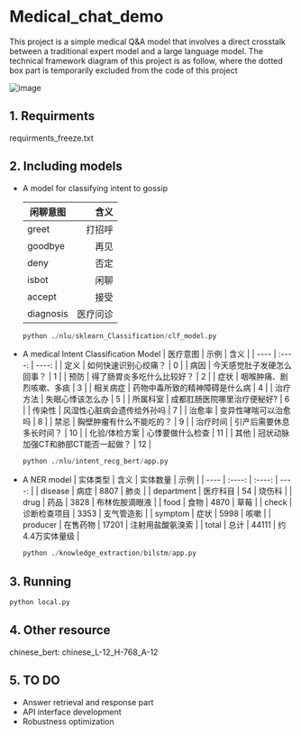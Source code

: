 # Medical_chat_demo
This project is a simple medical Q&A model that involves a direct crosstalk between a traditional expert model and a large language model.
The technical framework diagram of this project is as follow, where the dotted box part is temporarily excluded from the code of this project

![image](https://github.com/sailerml/Medical_chat_demo/assets/10277621/f9c22da4-6691-4f59-bf52-3eef70c3cc02)

## 1. Requirments
   requirments_freeze.txt
   
## 2. Including models

   - A model for classifying intent to gossip

      |  闲聊意图   | 含义  |
      |  ----  | ----: |
      | greet  | 打招呼 |
      | goodbye  | 再见 |
      | deny  | 否定 |
      | isbot  | 闲聊 |
      | accept  | 接受 |
      | diagnosis  | 医疗问诊 |

      ```python
      python ./nlu/sklearn_Classification/clf_model.py
      ```

   -  A medical Intent Classification Model
      |  医疗意图   | 示例  |  含义  |
      |  ----  | :----:  | ----:  |
      | 定义  | 如何快速识别心绞痛？ | 0 |
      | 病因  | 今天感觉肚子发硬怎么回事？ | 1 |
      | 预防  | 得了肠胃炎多吃什么比较好？ | 2 |
      | 症状  | 咽喉肿痛、剧烈咳嗽、多痰 | 3 |
      | 相关病症  | 药物中毒所致的精神障碍是什么病 | 4 |
      | 治疗方法  | 失眠心悸该怎么办 | 5 |
      | 所属科室  | 成都肛肠医院哪里治疗便秘好? | 6 |
      | 传染性  | 风湿性心脏病会遗传给外孙吗 | 7 |
      | 治愈率  | 变异性哮喘可以治愈吗 | 8 |
      | 禁忌  | 胸壁肿瘤有什么不能吃的？ | 9 |
      | 治疗时间  | 引产后需要休息多长时间？ | 10 |
      | 化验/体检方案  | 心悸要做什么检查 | 11 |
      | 其他  | 冠状动脉加强CT和肺部CT能否一起做？ | 12 |
      
         ```python
         python ./nlu/intent_recg_bert/app.py
         ```
   -  A NER model
      |  实体类型   | 含义  | 实体数量  | 示例  |
      |  ----  | :----:  | :----:  | ----:  |
      | disease  | 病症 | 8807 | 肺炎 |
      | department  | 医疗科目 | 54 | 烧伤科 |
      | drug  | 药品 | 3828 | 布林佐胺滴眼液 |
      | food  | 食物 | 4870 | 草莓 |
      | check  | 诊断检查项目 | 3353 | 支气管造影 |
      | symptom  | 症状 | 5998 | 咳嗽 |
      | producer  | 在售药物 | 17201 | 注射用盐酸氨溴索 |
      | total  | 总计 | 44111 | 约4.4万实体量级 |
      
         ```python
         python ./knowledge_extraction/bilstm/app.py
         ```
## 3. Running
   
   ```python
   python local.py
   ```
## 4. Other resource
    
   chinese_bert: chinese_L-12_H-768_A-12

## 5. TO DO
   -  Answer retrieval and response part
   -  API interface development
   -  Robustness optimization
